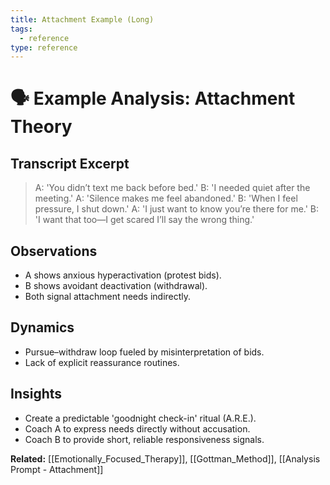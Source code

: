 ```yaml
---
title: Attachment Example (Long)
tags:
  - reference
type: reference
---
```


<!-- @format -->

# 🗣 Example Analysis: Attachment Theory

## Transcript Excerpt

> A: 'You didn’t text me back before bed.'
> B: 'I needed quiet after the meeting.'
> A: 'Silence makes me feel abandoned.'
> B: 'When I feel pressure, I shut down.'
> A: 'I just want to know you’re there for me.'
> B: 'I want that too—I get scared I’ll say the wrong thing.'

## Observations

- A shows anxious hyperactivation (protest bids).
- B shows avoidant deactivation (withdrawal).
- Both signal attachment needs indirectly.

## Dynamics

- Pursue–withdraw loop fueled by misinterpretation of bids.
- Lack of explicit reassurance routines.

## Insights

- Create a predictable 'goodnight check-in' ritual (A.R.E.).
- Coach A to express needs directly without accusation.
- Coach B to provide short, reliable responsiveness signals.

**Related:** [[Emotionally_Focused_Therapy]], [[Gottman_Method]], [[Analysis Prompt - Attachment]]
